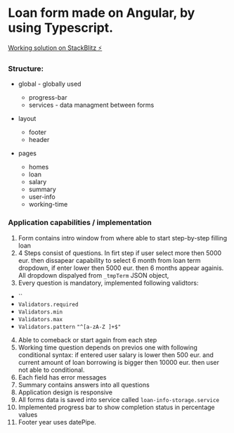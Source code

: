 # Loan form made on Angular, by using Typescript.

[Working solution on StackBlitz ⚡️](https://stackblitz.com/edit/angular-9fdatz)




### Structure:
* global - globally used 
  * progress-bar
  * services - data managment between forms

* layout
  * footer
  * header    

* pages
  * homes
  * loan
  * salary
  * summary
  * user-info
  * working-time




### Application capabilities / implementation
1. Form contains intro window from where able to start step-by-step filling loan
2. 4 Steps consist of questions. In firt step if user select more then 5000 eur. then dissapear capability to select 6 month from loan term dropdown, if enter lower then 5000 eur. then 6 months appear againis. All dropdown  dispalyed from `_tmpTerm` JSON object,
3. Every question is mandatory, implemented following validtors:
  * ``
  * `Validators.required`
  * `Validators.min`
  * `Validators.max`
  * `Validators.pattern`  `"^[a-zA-Z ]+$"`
4. Able to comeback or start again from each step
5. Working time question depends on previos one with following conditional syntax:  if entered user salary is lower then 500 eur. and current amount of loan borrowing is bigger then 10000 eur. then user not able to conditional.
6. Each field has error messages
7. Summary contains answers into all questions
8. Application design is responsive
9. All forms data is saved into service called  `loan-info-storage.service`
10. Implemented progress bar to show completion status in percentage values
11. Footer year uses datePipe.
